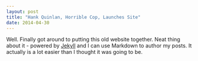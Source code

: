 ```yaml
---
layout: post
title: "Hank Quinlan, Horrible Cop, Launches Site"
date: 2014-04-30
---
```


Well. Finally got around to putting this old website together. Neat 
thing about it - powered by [Jekyll](http://jekyllrb.com) and I can 
use Markdown to author my posts. It actually is a lot easier than I
thought it was going to be.
